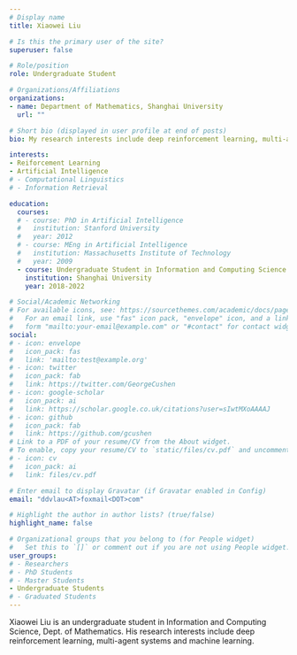 ```yaml
---
# Display name
title: Xiaowei Liu

# Is this the primary user of the site?
superuser: false

# Role/position
role: Undergraduate Student

# Organizations/Affiliations
organizations:
- name: Department of Mathematics, Shanghai University
  url: ""

# Short bio (displayed in user profile at end of posts)
bio: My research interests include deep reinforcement learning, multi-agent systems and machine learning.

interests:
- Reiforcement Learning
- Artificial Intelligence
# - Computational Linguistics
# - Information Retrieval

education:
  courses:
  # - course: PhD in Artificial Intelligence
  #   institution: Stanford University
  #   year: 2012
  # - course: MEng in Artificial Intelligence
  #   institution: Massachusetts Institute of Technology
  #   year: 2009
  - course: Undergraduate Student in Information and Computing Science
    institution: Shanghai University
    year: 2018-2022

# Social/Academic Networking
# For available icons, see: https://sourcethemes.com/academic/docs/page-builder/#icons
#   For an email link, use "fas" icon pack, "envelope" icon, and a link in the
#   form "mailto:your-email@example.com" or "#contact" for contact widget.
social:
# - icon: envelope
#   icon_pack: fas
#   link: 'mailto:test@example.org'
# - icon: twitter
#   icon_pack: fab
#   link: https://twitter.com/GeorgeCushen
# - icon: google-scholar
#   icon_pack: ai
#   link: https://scholar.google.co.uk/citations?user=sIwtMXoAAAAJ
# - icon: github
#   icon_pack: fab
#   link: https://github.com/gcushen
# Link to a PDF of your resume/CV from the About widget.
# To enable, copy your resume/CV to `static/files/cv.pdf` and uncomment the lines below.
# - icon: cv
#   icon_pack: ai
#   link: files/cv.pdf

# Enter email to display Gravatar (if Gravatar enabled in Config)
email: "ddvlau<AT>foxmail<DOT>com"

# Highlight the author in author lists? (true/false)
highlight_name: false

# Organizational groups that you belong to (for People widget)
#   Set this to `[]` or comment out if you are not using People widget.
user_groups:
# - Researchers
# - PhD Students
# - Master Students
- Undergraduate Students
# - Graduated Students
---
```


Xiaowei Liu is an undergraduate student in Information and Computing Science, Dept. of Mathematics.
His research interests include deep reinforcement learning, multi-agent systems and machine learning. 
